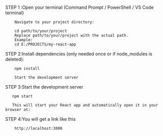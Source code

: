 STEP 1 :Open your terminal (Command Prompt / PowerShell / VS Code terminal)

        Navigate to your project directory:

        cd path/to/your/project
        Replace path/to/your/project with the actual path. 
        Example:
        cd E:/PROJECTS/my-react-app
        
STEP 2:Install dependencies (only needed once or if node_modules is deleted):

        npm install
        
        Start the development server

STEP 3:Start the development server

       npm start
        
       This will start your React app and automatically open it in your browser at:


STEP 4:You will get a link like this
                             
        http://localhost:3000

